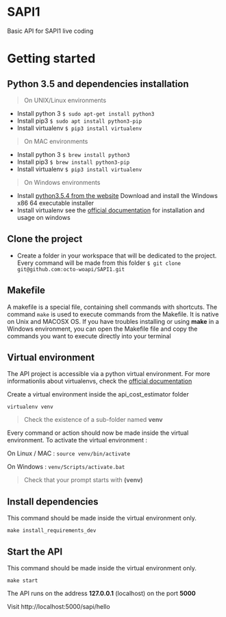 # SAPI1
Basic API for SAPI1 live coding

# Getting started

## Python 3.5 and dependencies installation

> On UNIX/Linux environments

  - Install python 3
    ```$ sudo apt-get install python3```
  - Install pip3
    ```$ sudo apt install python3-pip```
  - Install virtualenv
    ```$ pip3 install virtualenv```

> On MAC environments

  - Install python 3
    ```$ brew install python3```
  - Install pip3
    ```$ brew install python3-pip```
  - Install virtualenv
    ```$ pip3 install virtualenv```


> On Windows environments

  - Install [python3.5.4 from the website](https://www.python.org/downloads/release/python-354/)
    Download and install the Windows x86 64 executable installer
  - Install virtualenv
    see the [official documentation](https://virtualenv.pypa.io/en/stable/userguide/) for installation and usage on windows

## Clone the project

  - Create a folder in your workspace that will be dedicated to the project. Every command will be made from this folder
    ```$ git clone git@github.com:octo-woapi/SAPI1.git```


## Makefile

A makefile is a special file, containing shell commands with shortcuts. The command ```make``` is used to execute commands from the Makefile. It is native on Unix and MACOSX OS.
If you have troubles installing or using **make** in a Windows environment, you can open the Makefile file and copy the commands you want to execute directly into your terminal


## Virtual environment

The API project is accessible via a python virtual environment. For more informationlis about virtualenvs, check the [official documentation](https://virtualenv.pypa.io/en/stable/)

Create a virtual environment inside the api_cost_estimator folder

    virtualenv venv

> Check the existence of a sub-folder named **venv**

Every command or action should now be made inside the virtual environment. To activate the virtual environment :

On Linux / MAC : ```source venv/bin/activate```

On Windows : ```venv/Scripts/activate.bat```

> Check that your prompt starts with **(venv)**

## Install dependencies

  This command should be made inside the virtual environment only.

    make install_requirements_dev

## Start the API

  This command should be made inside the virtual environment only.

    make start

  The API runs on the address **127.0.0.1** (localhost) on the port **5000**
  
  Visit http://localhost:5000/sapi/hello

